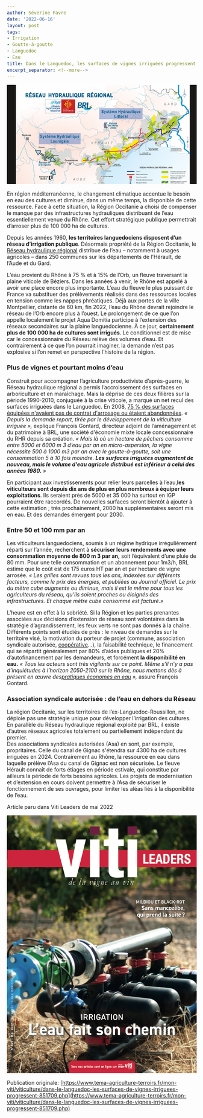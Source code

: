 ```yaml
---
author: Séverine Favre
date: '2022-06-16'
layout: post
tags:
- Irrigation
- Goutte-à-goutte
- Languedoc
- Eau
title: Dans le Languedoc, les surfaces de vignes irriguées progressent
excerpt_separator: <!--more-->
---
```


![](/assets/991308a2dbee7c97c71ae5ff47a6efb6.jpg)


En région méditerranéenne, le changement climatique accentue le besoin en eau des cultures et diminue, dans un même temps, la disponible de cette ressource. Face à cette situation, la Région Occitanie a choisi de compenser le manque par des infrastructures hydrauliques distribuant de l’eau essentiellement venue du Rhône. Cet effort stratégique publique permettrait d’arroser plus de 100 000 ha de cultures.

<!--more-->

Depuis les années 1960, **les territoires languedociens disposent d’un réseau d’irrigation publique**. Désormais propriété de la Région Occitanie, le [Réseau hydraulique régional](https://www.reseau-hydraulique-regional.fr/phototheque/photos/actualite/2021/RHR%202020_Flipbook.pdf) distribue de l’eau – notamment à usages agricoles – dans 250 communes sur les départements de l’Hérault, de l’Aude et du Gard.

L’eau provient du Rhône à 75 % et à 15% de l’Orb, un fleuve traversant la plaine viticole de Béziers. Dans les années à venir, le Rhône est appelé à avoir une place encore plus importante. L’eau du fleuve le plus puissant de France va substituer des prélèvements réalisés dans des ressources locales en tension comme les nappes phréatiques. Déjà aux portes de la ville Montpellier, distante de 60 km, fin 2022, l’eau du Rhône devrait rejoindre le réseau de l’Orb encore plus à l’ouest. Le prolongement de ce que l’on appelle localement le projet Aqua Domitia participe à l’extension des réseaux secondaires sur la plaine languedocienne. À ce jour, **certainement plus de 100 000 ha de cultures sont irrigués**. Le conditionnel est de mise car le concessionnaire du Réseau relève des volumes d’eau. Et contrairement à ce que l’on pourrait imaginer, la demande n’est pas explosive si l’on remet en perspective l’histoire de la région.

### Plus de vignes et pourtant moins d’eau

Construit pour accompagner l’agriculture productiviste d’après-guerre, le Réseau hydraulique régional a permis l’accroissement des surfaces en arboriculture et en maraîchage. Mais la déprise de ces deux filières sur la période 1990-2010, conjuguée à la crise viticole, a marqué un net recul des surfaces irriguées dans le Languedoc. En 2008, [75 % des surfaces équipées n'avaient pas de contrat d'arrosage ou étaient abandonnées](https://journals.openedition.org/tem/2778). _« Depuis la demande repart, tirée par le développement de la viticulture irriguée »,_ explique François Gontard, directeur adjoint de l’aménagement et du patrimoine à BRL, une société d'économie mixte locale concessionnaire du RHR depuis sa création.  _« Mais là où un hectare de pêchers consomme entre 5000 et 6000 m 3 d’eau par an en micro-aspersion, la vigne nécessite 500 à 1000 m3 par an avec le goutte-à-goutte, soit une consommation 5 à 10 fois moindre. **Les surfaces irriguées augmentent de nouveau, mais le volume d'eau agricole distribué est inférieur à celui des années 1980.** »_

En participant aux investissements pour relier leurs parcelles à l’eau,**les viticulteurs sont depuis dix ans de plus en plus nombreux à équiper leurs exploitations**. Ils seraient près de 5000 et 35 000 ha surtout en IGP pourraient être raccordés. De nouvelles surfaces seront bientôt à ajouter à cette estimation ; très prochainement, 2000 ha supplémentaires seront mis en eau. Et des demandes émergent pour 2030.

### Entre 50 et 100 mm par an

Les viticulteurs languedociens, soumis à un régime hydrique irrégulièrement réparti sur l’année, recherchent à **sécuriser leurs rendements avec une consommation moyenne de 800 m 3 par an,** soit l’équivalent d’une pluie de 80 mm. Pour une telle consommation et un abonnement pour 1m3/h, BRL estime que le coût est de 175 euros HT par an et par hectare de vigne arrosée. _« Les grilles sont revues tous les ans, indexées sur différents facteurs, comme le prix des énergies, et publiées au Journal officiel. Le prix du mètre cube augmente ou diminue, mais il est le même pour tous les agriculteurs du réseau, qu’ils soient proches ou éloignés des infrastructures. Et chaque mètre cube consommé est facturé_._»_

L’heure est en effet à la sobriété. Si la Région et les parties prenantes associées aux décisions d’extension de réseau sont volontaires dans la stratégie d’agrandissement, les feux verts ne sont pas donnés à la chaîne. Différents points sont étudiés de près : le niveau de demandes sur le territoire visé, la motivation du porteur de projet (commune, association syndicale autorisée, [coopérative](https://www.reseau-hydraulique-regional.fr/fr/lactualite-du-projet/a-cers-34-150-ha-dexploitations-viticoles-igp-irrigues-tout-en-preservant-la-biodiversite/)…), la faisabilité technique, le financement qui se répartit généralement par 80% d’aides publiques et 20% d’autofinancement par les demandeurs, et forcément **la disponibilité en eau.** _« Tous les acteurs sont très vigilants sur ce point. Même s’il n’y a pas d’inquiétudes à l’horizon 2050-2100 sur le Rhône, nous mettons dès à présent en œuvre des[pratiques économes en eau](https://www.youtube.com/watch?v=nBuHS3ggNIE)_  _»,_ assure François Gontard.

### Association syndicale autorisée : de l’eau en dehors du Réseau

La région Occitanie, sur les territoires de l’ex-Languedoc-Roussillon, ne déploie pas une stratégie unique pour développer l’irrigation des cultures. En parallèle du Réseau hydraulique régional exploité par BRL, il existe d’autres réseaux agricoles totalement ou partiellement indépendant du premier.  
Des associations syndicales autorisées (Asa) en sont, par exemple, propritaires. Celle du canal de Gignac s'étendra sur 4300 ha de cultures irriguées en 2024. Contrairement au Rhône, la ressource en eau dans laquelle prélève l’Asa du canal de Gignac est non sécurisée. Le fleuve Hérault connaît de forts étiages en période estivale, qui constitue par ailleurs la période de forts besoins agricoles. Les projets de modernisation et d’extension en cours doivent permettre à l’Asa de sécuriser le fonctionnement de ses ouvrages, pour limiter les aléas liés à la disponibilité de l’eau. 

Article paru dans Viti Leaders de mai 2022 

![](/assets/4b348dca2c7b94f22528d20dfa203969.png)


Publication originale: [https://www.tema-agriculture-terroirs.fr/mon-viti/viticulture/dans-le-languedoc-les-surfaces-de-vignes-irriguees-progressent-851709.php](https://www.tema-agriculture-terroirs.fr/mon-viti/viticulture/dans-le-languedoc-les-surfaces-de-vignes-irriguees-progressent-851709.php)
